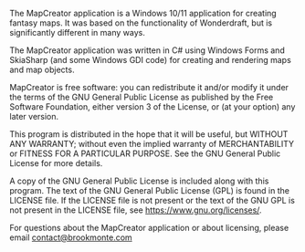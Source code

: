 The MapCreator application is a Windows 10/11 application for creating fantasy maps. It was based on the functionality of Wonderdraft, but is significantly different in many ways.

The MapCreator application was written in C# using Windows Forms and SkiaSharp (and some Windows GDI code) for creating and rendering maps and map objects.

MapCreator is free software: you can redistribute it and/or modify it under the terms of the GNU General Public License as published by the Free Software Foundation, either version 3 of the License, or (at your option) any later version.

This program is distributed in the hope that it will be useful, but WITHOUT ANY WARRANTY; without even the implied warranty of MERCHANTABILITY or FITNESS FOR A PARTICULAR PURPOSE. See the GNU General Public License for more details.

A copy of the GNU General Public License is included along with this program. The text of the GNU General Public License (GPL) is found in the LICENSE file.
If the LICENSE file is not present or the text of the GNU GPL is not present in the LICENSE file, see https://www.gnu.org/licenses/.

For questions about the MapCreator application or about licensing, please email contact@brookmonte.com
